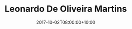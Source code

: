---
title: "Leonardo De Oliveira Martins"
date: 2017-10-02T08:00:00+10:00
draft: false
image: "images/team/andrea-telatin.jpg"
jobtitle: "Head of Phylogenomics"
quadramurl: "https://www.quadram.ac.uk/people/andrea-telatin"
linkedinurl: "https://www.linkedin.com/in/andreatelatin"
github: "telatin"
promoted: true
weight: 2
layout: team
---
